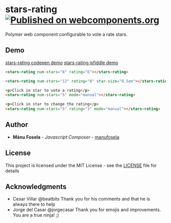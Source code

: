 # stars-rating [![Published on webcomponents.org](https://img.shields.io/badge/webcomponents.org-published-blue.svg)](https://www.webcomponents.org/element/manufosela/stars-rating)


Polymer web component configurable to vote a rate stars.

## Demo

[stars-rating codepen demo](http://codepen.io/manufosela/pen/QGaKMw)
[stars-rating jsfiddle demo](https://jsfiddle.net/manufosela/2qnz1Lx2/)

<!---
```
<custom-element-demo>
  <template>
    <script src="../webcomponentsjs/webcomponents-lite.js"></script>
    <link rel="import" href="stars-rating.html">
    <next-code-block></next-code-block>
  </template>
</custom-element-demo>
```
-->
```html
<stars-rating num-stars="8" rating="6"></stars-rating>

<stars-rating num-stars="12" rating="8" star-size="0.5em"></stars-rating>

<p>Click in star to vote a rating</p>
<stars-rating num-stars="5" mode="manual"></stars-rating>

<p>Click in star to change the rating</p>
<stars-rating num-stars="5" rating="3" mode="manual"></stars-rating>
```

## Author

* **Mánu Fosela** - *Javascript Composer* - [manufosela](https://github.com/manufosela)

## License

This project is licensed under the MIT License - see the [LICENSE](LICENSE) file for details

## Acknowledgments

* Cesar Villar @beatbits 
Thank you for his comments and that he is always there to help
* Jorge del Casar @jorgecasar
Thank you for emojis and improvements. You are a true ninja! ;)
